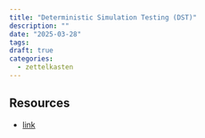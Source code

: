 ```yaml
---
title: "Deterministic Simulation Testing (DST)"
description: ""
date: "2025-03-28"
tags: 
draft: true
categories:
  - zettelkasten
---
```


## Resources

- [link](https://journal.resonatehq.io/p/deterministic-simulation-testing)
